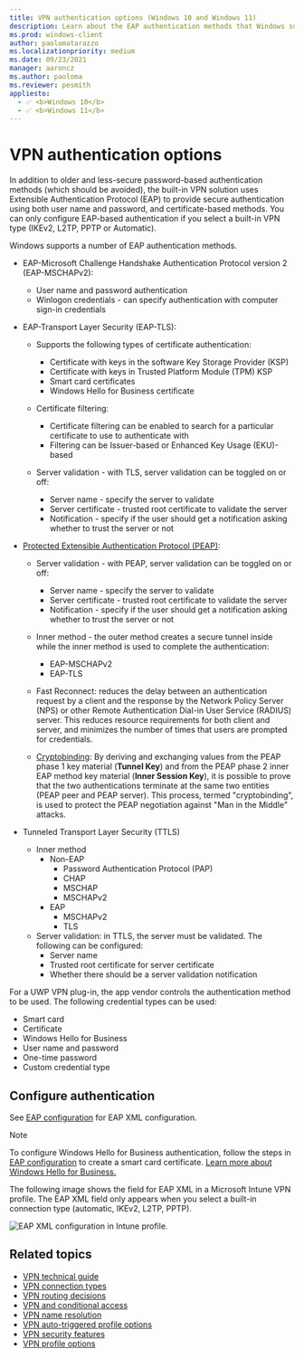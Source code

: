 ```yaml
---
title: VPN authentication options (Windows 10 and Windows 11)
description: Learn about the EAP authentication methods that Windows supports in VPNs to provide secure authentication using username/password and certificate-based methods.
ms.prod: windows-client
author: paolomatarazzo
ms.localizationpriority: medium
ms.date: 09/23/2021
manager: aaroncz
ms.author: paoloma
ms.reviewer: pesmith
appliesto: 
  - ✅ <b>Windows 10</b>
  - ✅ <b>Windows 11</b>
---
```


# VPN authentication options

In addition to older and less-secure password-based authentication methods (which should be avoided), the built-in VPN solution uses Extensible Authentication Protocol (EAP) to provide secure authentication using both user name and password, and certificate-based methods. You can only configure EAP-based authentication if you select a built-in VPN type (IKEv2, L2TP, PPTP or Automatic).

Windows supports a number of EAP authentication methods. 

- EAP-Microsoft Challenge Handshake Authentication Protocol version 2 (EAP-MSCHAPv2):
  - User name and password authentication
  - Winlogon credentials - can specify authentication with computer sign-in credentials

- EAP-Transport Layer Security (EAP-TLS):
  - Supports the following types of certificate authentication:
    - Certificate with keys in the software Key Storage Provider (KSP)
    - Certificate with keys in Trusted Platform Module (TPM) KSP
    - Smart card certificates
    - Windows Hello for Business certificate

  - Certificate filtering:
    - Certificate filtering can be enabled to search for a particular certificate to use to authenticate with
    - Filtering can be Issuer-based or Enhanced Key Usage (EKU)-based

  - Server validation - with TLS, server validation can be toggled on or off:
    - Server name - specify the server to validate
    - Server certificate - trusted root certificate to validate the server
    - Notification - specify if the user should get a notification asking whether to trust the server or not

- [Protected Extensible Authentication Protocol (PEAP)](/previous-versions/windows/it-pro/windows-server-2008-R2-and-2008/cc754179(v=ws.11)):
  - Server validation - with PEAP, server validation can be toggled on or off:
    - Server name - specify the server to validate
    - Server certificate - trusted root certificate to validate the server
    - Notification - specify if the user should get a notification asking whether to trust the server or not

  - Inner method - the outer method creates a secure tunnel inside while the inner method is used to complete the authentication:
    - EAP-MSCHAPv2
    - EAP-TLS

  - Fast Reconnect: reduces the delay between an authentication request by a client and the response by the Network Policy Server (NPS) or other Remote Authentication Dial-in User Service (RADIUS) server. This reduces resource requirements for both client and server, and minimizes the number of times that users are prompted for credentials.

  - [Cryptobinding](/openspecs/windows_protocols/ms-peap/757a16c7-0826-4ba9-bb71-8c3f1339e937): By deriving and exchanging values from the PEAP phase 1 key material (**Tunnel Key**) and from the PEAP phase 2 inner EAP method key material (**Inner Session Key**), it is possible to prove that the two authentications terminate at the same two entities (PEAP peer and PEAP server). This process, termed "cryptobinding", is used to protect the PEAP negotiation against "Man in the Middle" attacks.

- Tunneled Transport Layer Security (TTLS)
  - Inner method
    - Non-EAP
      - Password Authentication Protocol (PAP)
      - CHAP
      - MSCHAP
      - MSCHAPv2
    - EAP
      - MSCHAPv2
      - TLS
  - Server validation: in TTLS, the server must be validated. The following can be configured:
    - Server name
    - Trusted root certificate for server certificate
    - Whether there should be a server validation notification

For a UWP VPN plug-in, the app vendor controls the authentication method to be used. The following credential types can be used:

- Smart card
- Certificate
- Windows Hello for Business
- User name and password
- One-time password
- Custom credential type

## Configure authentication

See [EAP configuration](/windows/client-management/mdm/eap-configuration) for EAP XML configuration. 

>[!NOTE]
>To configure Windows Hello for Business authentication, follow the steps in [EAP configuration](/windows/client-management/mdm/eap-configuration) to create a smart card certificate. [Learn more about Windows Hello for Business.](../hello-for-business/hello-identity-verification.md)

The following image shows the field for EAP XML in a Microsoft Intune VPN profile. The EAP XML field only appears when you select a built-in connection type (automatic, IKEv2, L2TP, PPTP).

![EAP XML configuration in Intune profile.](images/vpn-eap-xml.png)

## Related topics

- [VPN technical guide](vpn-guide.md)
- [VPN connection types](vpn-connection-type.md)
- [VPN routing decisions](vpn-routing.md)
- [VPN and conditional access](vpn-conditional-access.md)
- [VPN name resolution](vpn-name-resolution.md)
- [VPN auto-triggered profile options](vpn-auto-trigger-profile.md)
- [VPN security features](vpn-security-features.md)
- [VPN profile options](vpn-profile-options.md)
